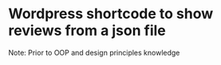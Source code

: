 # Wordpress shortcode to show reviews from a json file

Note: Prior to OOP and design principles knowledge
